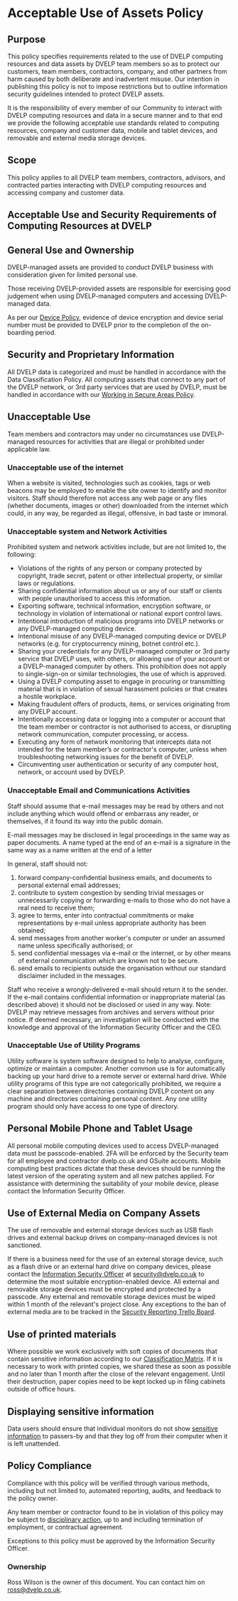 # Acceptable Use of Assets Policy

## Purpose

This policy specifies requirements related to the use of DVELP computing
resources and data assets by DVELP team members so as to protect our customers,
team members, contractors, company, and other partners from harm caused by both
deliberate and inadvertent misuse. Our intention in publishing this policy is
not to impose restrictions but to outline information security guidelines
intended to protect DVELP assets.

It is the responsibility of every member of our Community to interact with DVELP
computing resources and data in a secure manner and to that end we provide the
following acceptable use standards related to computing resources, company and
customer data, mobile and tablet devices, and removable and external media
storage devices.

## Scope

This policy applies to all DVELP team members, contractors, advisors, and
contracted parties interacting with DVELP computing resources and accessing
company and customer data.

## Acceptable Use and Security Requirements of Computing Resources at DVELP

## General Use and Ownership

DVELP-managed assets are provided to conduct DVELP business with consideration
given for limited personal use.

Those receiving DVELP-provided assets are responsible for exercising good
judgement when using DVELP-managed computers and accessing DVELP-managed data.

As per our [Device Policy](asset-management.md), evidence of device encryption
and device serial number must be provided to DVELP prior to the completion of
the on-boarding period.

## Security and Proprietary Information

All DVELP data is categorized and must be handled in accordance with the Data
Classification Policy. All computing assets that connect to any part of the
DVELP network, or 3rd party services that are used by DVELP, must be handled in
accordance with our [Working in Secure Areas
Policy](physical-and-environmental-security.md#working-in-secure-areas).

## Unacceptable Use

Team members and contractors may under no circumstances use DVELP-managed
resources for activities that are illegal or prohibited under applicable law.

### Unacceptable use of the internet

When a website is visited, technologies such as cookies, tags or web beacons may be employed to enable the site owner to identify and monitor visitors. Staff should therefore not access any web page or any files (whether documents, images or other) downloaded from the internet which could, in any way, be regarded as illegal, offensive, in bad taste or immoral.  

### Unacceptable system and Network Activities

Prohibited system and network activities include, but are not limited to, the
following:
* Violations of the rights of any person or company protected by copyright,
  trade secret, patent or other intellectual property, or similar laws or
  regulations.
* Sharing confidential information about us or any of our staff or clients with
  people unauthorised to access this information.
* Exporting software, technical information, encryption software, or technology
  in violation of international or national export control laws.
* Intentional introduction of malicious programs into DVELP networks or any
  DVELP-managed computing device.
* Intentional misuse of any DVELP-managed computing device or DVELP networks
  (e.g. for cryptocurrency mining, botnet control etc.).
* Sharing your credentials for any DVELP-managed computer or 3rd party service
  that DVELP uses, with others, or allowing use of your account or a
  DVELP-managed computer by others. This prohibition does not apply to
  single-sign-on or similar technologies, the use of which is approved.
* Using a DVELP computing asset to engage in procuring or transmitting material
  that is in violation of sexual harassment policies or that creates a hostile
  workplace.
* Making fraudulent offers of products, items, or services originating from any
  DVELP account.
* Intentionally accessing data or logging into a computer or account that the
  team member or contractor is not authorised to access, or disrupting network
  communication, computer processing, or access.
* Executing any form of network monitoring that intercepts data not intended for
  the team member’s or contractor's computer, unless when troubleshooting
  networking issues for the benefit of DVELP.
* Circumventing user authentication or security of any computer host, network,
  or account used by DVELP.

### Unacceptable Email and Communications Activities

Staff should assume that e-mail messages may be read by others and not include anything which would offend or embarrass any reader, or themselves, if it found its way into the public domain.

E-mail messages may be disclosed in legal proceedings in the same way as paper documents. A name typed at the end of an e-mail is a signature in the same way as a name written at the end of a letter

In general, staff should not:

1. forward company-confidential business emails, and documents to personal external email addresses;
2. contribute to system congestion by sending trivial messages or unnecessarily copying or forwarding e-mails to those who do not have a real need to receive them;
3. agree to terms, enter into contractual commitments or make representations by e-mail unless appropriate authority has been obtained;
4. send messages from another worker&#39;s computer or under an assumed name unless specifically authorised; or
5. send confidential messages via e-mail or the internet, or by other means of external communication which are known not to be secure.
6. send emails to recipients outside the organisation without our standard disclaimer included in the messages.

Staff who receive a wrongly-delivered e-mail should return it to the sender. If the e-mail contains confidential information or inappropriate material (as described above) it should not be disclosed or used in any way.
Note: DVELP may retrieve messages from archives and servers without prior
notice. If deemed necessary, an investigation will be conducted with the
knowledge and approval of the Information Security Officer and the CEO.

### Unacceptable Use of Utility Programs

Utility software is system software designed to help to analyse, configure,
optimize or maintain a computer. Another common use is for automatically backing
up your hard drive to a remote server or external hard drive. While utility
programs of this type are not categorically prohibited, we require a clear
separation between directories containing DVELP content on any machine and
directories containing personal content. Any one utility program should only
have access to one type of directory.

## Personal Mobile Phone and Tablet Usage

All personal mobile computing devices used to access DVELP-managed data must be
passcode-enabled. 2FA will be enforced by the Security team for all employee and
contractor dvelp.co.uk and GSuite accounts.  Mobile computing best practices
dictate that these devices should be running the latest version of the operating
system and all new patches applied.  For assistance with determining the
suitability of your mobile device, please contact the Information Security
Officer.

## Use of External Media on Company Assets

The use of removable and external storage devices such as USB flash drives and
external backup drives on company-managed devices is not sanctioned.

If there is a business need for the use of an external storage device, such as a
flash drive or an external hard drive on company devices, please contact the
[Information Security Officer](../README.md#contacts) at <security@dvelp.co.uk>
to determine the most suitable encryption-enabled device.  All external and
removable storage devices must be encrypted and protected by a passcode. Any
external and removable storage devices must be wiped within 1 month of the
relevant's project close. Any exceptions to the ban of external media are to be
tracked in the [Security Reporting Trello
Board](https://trello.com/b/Hx0o5GpZ/security-reporting).

## Use of printed materials

Where possible we work exclusively with soft copies of documents that contain
sensitive information according to our [Classification
Matrix](./classification-of-information.md). If it is necessary to work with
printed copies, we shared these as soon as possible and no later than 1 month
after the close of the relevant engagement. Until their destruction, paper
copies need to be kept locked up in filing cabinets outside of office hours.

## Displaying sensitive information

Data users should ensure that individual monitors do not show [sensitive
information](./classification-of-information.md) to passers-by and that they log
off from their computer when it is left unattended.

## Policy Compliance

Compliance with this policy will be verified through various methods, including
but not limited to, automated reporting, audits, and feedback to the policy owner.

Any team member or contractor found to be in violation of this policy may be
subject to [disciplinary action](../hr/disciplinary-procedure.md), up to and
including termination of employment, or contractual agreement.

Exceptions to this policy must be approved by the Information Security Officer.

### Ownership

Ross Wilson is the owner of this document. You can contact him on
<ross@dvelp.co.uk>.
